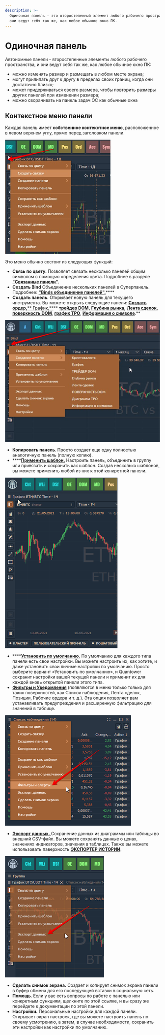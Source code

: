 ```yaml
---
description: >-
  Одиночная панель - это второстепенный элемент любого рабочего пространства, и
  они ведут себя так же, как любое обычное окно ПК.
---
```


# Одиночная панель

Автономные панели - второстепенные элементы любого рабочего пространства, и они ведут себя так же, как любое обычное окно ПК:

* можно изменять размер и размещать в любом месте экрана;
* могут прилипать друг к другу в пределах своих границ, когда они достаточно близко;
* может придерживаться своего размера, чтобы повторить размеры других панелей при изменении размера;
* можно сворачивать на панель задач ОС как обычные окна

## Контекстное меню панели

Каждая панель имеет **собственное контекстное меню**, расположенное в левом верхнем углу, прямо перед заголовком панели.

![](../.gitbook/assets/menyu.png)

Это меню обычно состоит из следующих функций:

* **Связь по цвету.** Позволяет связать несколько панелей общим символом с помощью определения цвета. Подробнее в разделе [**"Связанные панели"**](https://app.gitbook.com/@quantower/s/quantower-ru/\~/drafts/-Ma7xTODeGYMgEpmiuQ-/general-settings/link-panels)**.**
* **Создать Bind** Объединение нескольких панелей в Суперпанель. Подробнее: [**"Binds объединение панелей".**](https://app.gitbook.com/@quantower/s/quantower-ru/\~/drafts/-Ma8piLxj907L8bDjdQX/general-settings/binds)****
* **Создать панель.** Открывает новую панель для текущего инструмента. Вы можете открыть следующие панели:  [**Создать ордер**](https://app.gitbook.com/@quantower/s/quantower-ru/\~/drafts/-Ma80V15tvxILSGD6fGC/trading-panels/order-entry)**,**[** График,**](https://app.gitbook.com/@quantower/s/quantower-ru/\~/drafts/-Ma80V15tvxILSGD6fGC/analytics-panels/chart)** **[**трейдер DOM,**](https://app.gitbook.com/@quantower/s/quantower-ru/\~/drafts/-Ma80V15tvxILSGD6fGC/trading-panels/dom-trader)** **[**Глубина рынка,**](https://app.gitbook.com/@quantower/s/quantower-ru/\~/drafts/-Ma80V15tvxILSGD6fGC/trading-panels/market-depth)** **[**Лента сделок,**](https://app.gitbook.com/@quantower/s/quantower-ru/\~/drafts/-Ma80V15tvxILSGD6fGC/analytics-panels/time-and-sales)** **[**поверхность DOM**](https://app.gitbook.com/@quantower/s/quantower-ru/\~/drafts/-Ma80V15tvxILSGD6fGC/analytics-panels/dom-surface)**, **[**график TPO**](https://app.gitbook.com/@quantower/s/quantower-ru/\~/drafts/-Ma8piLxj907L8bDjdQX/analytics-panels/tpo-chart)**, **[**Информация о символе**](https://app.gitbook.com/@quantower/s/quantower-ru/\~/drafts/-Ma8piLxj907L8bDjdQX/analytics-panels/tpo-chart)**.**

![](../.gitbook/assets/menyu-paneli.png)

* **Копировать панель**. Просто создает еще одну полностью аналогичную панель (полную копию).
* ****[**Применить шаблон.**](https://app.gitbook.com/@quantower/s/quantower-ru/\~/drafts/-Ma96l-5cKuNsF1kr68X/general-settings/templates) Настроить панель, объединить в группу или привязать и сохранить как шаблон. Создав несколько шаблонов, вы можете применить любой из них к этой конкретной панели.

![](../.gitbook/assets/smena-shablona1.gif)

* ****[**Установить по умолчанию.**](https://app.gitbook.com/@quantower/s/quantower-ru/\~/drafts/-MaDSngnB6Chw3rN5tcw/general-settings/set-as-default)  По умолчанию для каждого типа панели есть свои настройки. Вы можете настроить их, как хотите, и даже установить свои личные настройки по умолчанию. Просто выберите вариант «Установить по умолчанию», и Quantower сохранит настройки вашей текущей панели и применит их для каждой вновь открытой панели этого типа.
* [**Фильтры и Уведомления**](https://app.gitbook.com/@quantower/s/quantower-ru/general-settings/setup-actions-and-advanced-filters) (появляются в меню только только для таких поверхностей, как Список наблюдения, Лента сделок, Позиции, Рабочие ордера и т. д.). Эта опция позволяет вам устанавливать предупреждения и расширенную фильтрацию для значений в таблице.

![](../.gitbook/assets/filtry-i-alerty.png)

* [**Экспорт данных.** ](https://app.gitbook.com/@quantower/s/quantower-ru/\~/drafts/-MaDa7e9OreASp45gkVI/miscellaneous-panels/history-exporter#how-to-export-historical-data-via-other-panels)Сохранение данных из диаграммы или таблицы во внешний CSV-файл. Вы можете сохранять данные о ценах, значениях индикаторов, значения в таблицах. Также вы можете использовать паверхность [**ЭКСПОРТЕР ИСТОРИИ**](https://app.gitbook.com/@quantower/s/quantower-ru/\~/drafts/-MaDa7e9OreASp45gkVI/miscellaneous-panels/history-exporter).

![](../.gitbook/assets/eksport-dannnykh.png)

* **Сделать снимок экрана.** Создает и копирует снимок экрана панели в буфер обмена для его последующей вставки в социальную сеть.
* **Помощь**. Если у вас есть вопросы по работе с панелью или конкретным функциям, щелкните по этой ссылке, и вы сразу же перейдете к документации по этой панели.
* **Настройки.** Персональные настройки для каждой панели. Открывает экран настроек, где вы можете настроить панель по своему усмотрению, а затем, в случае необходимости, сохранить эти настройки как настройки по умолчанию.
